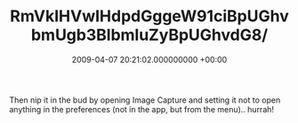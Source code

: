 ﻿---
layout: post
title: !binary |-
  RmVkIHVwIHdpdGggeW91ciBpUGhvbmUgb3BlbmluZyBpUGhvdG8/
wordpress_id: 53
wordpress_url: !binary |-
  aHR0cDovL2phbWVzamVmZmVyaWVzLndvcmRwcmVzcy5jb20vMjAwOS8wNC8w
  Ny9mZWQtdXAtd2l0aC15b3VyLWlwaG9uZS1vcGVuaW5nLWlwaG90by8=
date: 2009-04-07 20:21:02.000000000 +00:00
---
Then nip it in the bud by opening Image Capture and setting it not to open anything in the preferences (not in the app, but from the menu).. hurrah!

